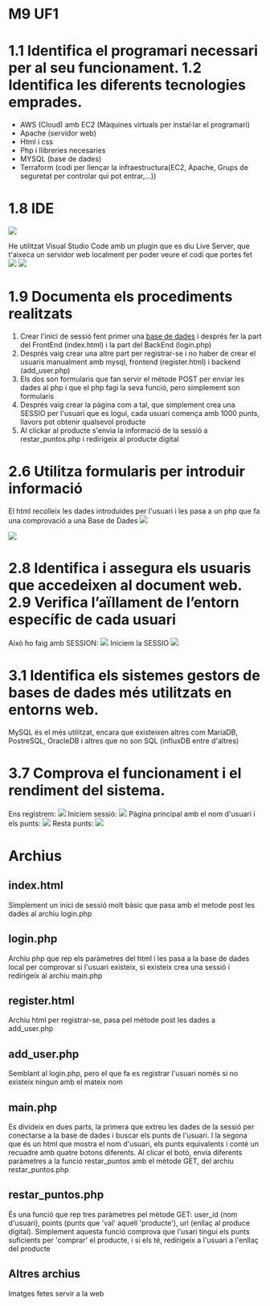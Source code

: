 # M9 UF1
# 1.1 Identifica el programari necessari per al seu funcionament. 1.2 Identifica les diferents tecnologies emprades.
* AWS (Cloud) amb EC2 (Màquines virtuals per instal·lar el programari)
* Apache (servidor web)
* Html i css
* Php i llibreries necesaries
* MYSQL (base de dades)
* Terraform (codi per llençar la infraestructura(EC2, Apache, Grups de seguretat per controlar qui pot entrar,...))

# 1.8 IDE
![](https://i.imgur.com/cSfoVj7.png)

He utilitzat Visual Studio Code amb un plugin que es diu Live Server, que t'aixeca un servidor web localment per poder veure el codi que portes fet
![](https://i.imgur.com/fgmp9cG.png)
![](https://i.imgur.com/zrg5waD.png)

# 1.9 Documenta els procediments realitzats
1. Crear l'inici de sessió fent primer una [base de dades](https://github.com/marcsaez/php/blob/main/definitivo/mysql.sh) i després fer la part del FrontEnd (index.html) i la part del BackEnd (login.php)
2. Després vaig crear una altre part per registrar-se i no haber de crear el usuaris manualment amb mysql, frontend (register.html) i backend (add_user.php)
3. Els dos son formularis que fan servir el métode POST per enviar les dades al php i que el php fagi la seva funció, pero simplement son formularis
4. Després vaig crear la pàgina com a tal, que simplement crea una SESSIO per l'usuari que es logui, cada usuari comença amb 1000 punts, llavors pot obtenir qualsevol producte
5. Al clickar al producte s'envia la informació de la sessió a restar_puntos.php i redirigeix al producte digital

# 2.6 Utilitza formularis per introduir informació
El html recolleix les dades introduides per l'usuari i les pasa a un php que fa una comprovació a una Base de Dades
![](https://i.imgur.com/2bem3v7.png)

![](https://i.imgur.com/3hXWGoJ.png)

# 2.8 Identifica i assegura els usuaris que accedeixen al document web. 2.9 Verifica l’aïllament de l’entorn específic de cada usuari
Això ho faig amb SESSION:
![](https://i.imgur.com/s9AZ0Zl.png)
Iniciem la SESSIO
![](https://i.imgur.com/U9KW763.png)

# 3.1 Identifica els sistemes gestors de bases de dades més utilitzats en entorns web.
MySQL és el més utilitzat, encara que existeixen altres com MariaDB, PostreSQL, OracleDB i altres que no son SQL (influxDB entre d'altres)

# 3.7 Comprova el funcionament i el rendiment del sistema.
Ens registrem:
![](https://i.imgur.com/Ldc2lpZ.png)
Iniciem sessió:
![](https://i.imgur.com/POfNUVR.png)
Pàgina principal amb el nom d'usuari i els punts:
![](https://i.imgur.com/MbTmKqy.png)
Resta punts:
![](https://i.imgur.com/NUzkhf3.png)


# Archius
## index.html
Simplement un inici de sessió molt bàsic que pasa amb el metode post les dades al archiu login.php

## login.php
Archiu php que rep els paràmetres del html i les pasa a la base de dades local per comprovar si l'usuari existeix, si existeix crea una sessió i redirigeix al archiu main.php

## register.html
Archiu html per registrar-se, pasa pel mètode post les dades a add_user.php

## add_user.php
Semblant al login.php, pero el que fa es registrar l'usuari només si no existeix ningun amb el mateix nom

## main.php
Es divideix en dues parts, la primera que extreu les dades de la sessió per conectarse a la base de dades i buscar els punts de l'usuari. I la segona que és un html que mostra el nom d'usuari, els punts equivalents i conté un recuadre amb quatre botons diferents. Al clicar el botó, envia diferents paràmetres a la funció restar_puntos amb el mètode GET, del archiu restar_puntos.php

## restar_puntos.php
És una funció que rep tres paràmetres pel mètode GET: user_id (nom d'usuari), points (punts que 'val' aquell 'producte'), url (enllaç al produce digital).
Simplement aquesta funció comprova que l'usari tingui els punts suficients per 'comprar' el producte, i si els té, redirigeix a l'usuari a l'enllaç del producte

## Altres archius
Imatges fetes servir a la web